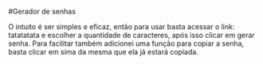 #Gerador de senhas

O intuito é ser simples e eficaz, então para usar basta acessar o link: tatatatata e escolher a quantidade de caracteres, após isso clicar em gerar senha. Para facilitar também adicionei uma função para copiar a senha, basta clicar em sima da mesma que ela já estará copiada.